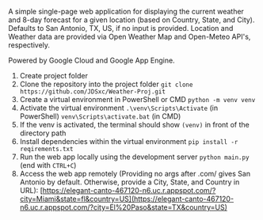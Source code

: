 A simple single-page web application for displaying the current weather and 8-day forecast for a given location (based on Country, State, and City). 
Defaults to San Antonio, TX, US, if no input is provided. Location and Weather data are provided via Open Weather Map and Open-Meteo API's, respectively.

Powered by Google Cloud and Google App Engine.


1. Create project folder
2. Clone the repository into the project folder
```git clone https://github.com/JDSxc/Weather-Proj.git```
4. Create a virtual environment in PowerShell or CMD
```python -m venv venv```
5. Activate the virtual environment
```.\venv\Scripts\Activate``` (in PowerShell)
```venv\Scripts\activate.bat``` (in CMD)
6. If the venv is activated, the terminal should show ```(venv)``` in front of the directory path
7. Install dependencies within the virtual environment
```pip install -r reqirements.txt```
8. Run the web app locally using the development server 
```python main.py``` (end with ```CTRL+C```)
9. Access the web app remotely (Providing no args after .com/ gives San Antonio by default. Otherwise, provide a City, State, and Country in URL):
[https://elegant-canto-467120-n6.uc.r.appspot.com/?city=Miami&state=fl&country=US](https://elegant-canto-467120-n6.uc.r.appspot.com/?city=El%20Paso&state=TX&country=US)
